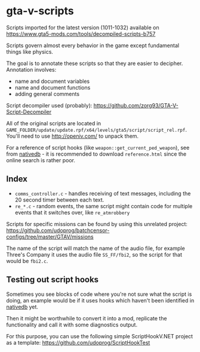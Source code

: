 # gta-v-scripts

Scripts imported for the latest version (1011-1032) available on https://www.gta5-mods.com/tools/decompiled-scripts-b757

Scripts govern almost every behavior in the game except fundamental things like physics.

The goal is to annotate these scripts so that they are easier to decipher. Annotation involves:

* name and document variables
* name and document functions
* adding general comments

Script decompiler used (probably):
https://github.com/zorg93/GTA-V-Script-Decompiler

All of the original scripts are located in `GAME_FOLDER/update/update.rpf/x64/levels/gta5/script/script_rel.rpf`.
You'll need to use http://openiv.com/ to unpack them.

For a reference of script hooks (like `weapon::get_current_ped_weapon`), see from [nativedb] - it is recommended to download `reference.html` since the online search is rather poor.

[nativedb]: https://dev-c.com/nativedb/

## Index

- `comms_controller.c` - handles receiving of text messages, including the 20 second timer between each text.
- `re_*.c` - random events, the same script might contain code for multiple events that it switches over, like `re_atmrobbery`

Scripts for specific missions can be found by using this unrelated project:
https://github.com/udoprog/batchcensor-configs/tree/master/GTAV/missions

The name of the script will match the name of the audio file, for example Three's Company it uses the audio file `SS_FF/fbi2`, so the script for that would be `fbi2.c`.

## Testing out script hooks

Sometimes you see blocks of code where you're not sure what the script is doing, an example would be if it uses hooks which haven't been identified in [nativedb] yet.

Then it might be worthwhile to convert it into a mod, replicate the functionality and call it with some diagnostics output.

For this purpose, you can use the following simple ScriptHookV.NET project as a template:
https://github.com/udoprog/ScriptHookTest

[nativedb]: https://dev-c.com/nativedb/